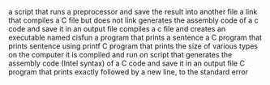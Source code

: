 a script that runs a preprocessor and save the result into another file
a link that compiles a C file but does not link
generates the assembly code of a c code and save it in an output file
compiles a c file and creates an executable named cisfun
a program that prints a sentence
a C program that prints sentence using printf
C program that prints the size of various types on the computer it is compiled and run on
script that generates the assembly code (Intel syntax) of a C code and save it in an output file
C program that prints exactly followed by a new line, to the standard error
